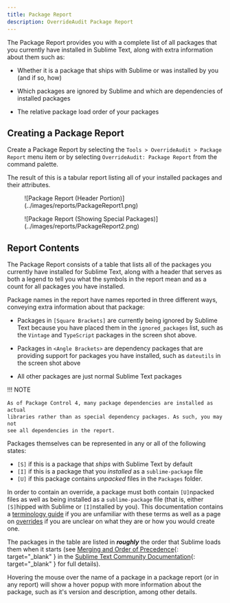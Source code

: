 ```yaml
---
title: Package Report
description: OverrideAudit Package Report
---
```


The Package Report provides you with a complete list of all packages that you
currently have installed in Sublime Text, along with extra information about
them such as:

  - Whether it is a package that ships with Sublime or was installed by you (and
    if so, how)

  - Which packages are ignored by Sublime and which are dependencies of
    installed packages

  - The relative package load order of your packages


## Creating a Package Report

Create a Package Report by selecting the `Tools > OverrideAudit > Package Report`
menu item or by selecting `OverrideAudit: Package Report` from the command
palette.

The result of this is a tabular report listing all of your installed packages
and their attributes.

<div class="grid" markdown>
  <figure markdown="span">
    ![Package Report (Header Portion)](../images/reports/PackageReport1.png)
  </figure>
  <figure markdown="span">
    ![Package Report (Showing Special Packages)](../images/reports/PackageReport2.png)
  </figure>
</div>


## Report Contents

The Package Report consists of a table that lists all of the packages you
currently have installed for Sublime Text, along with a header that serves as
both a legend to tell you what the symbols in the report mean and as a count
for all packages you have installed.

Package names in the report have names reported in three different ways,
conveying extra information about that package:

  - Packages in `[Square Brackets]` are currently being ignored by Sublime Text
    because you have placed them in the `ignored_packages` list, such as the
    `Vintage` and `TypeScript` packages in the screen shot above.

  - Packages in `<Angle Brackets>` are dependency packages that are providing
    support for packages you have installed, such as `dateutils` in the screen
    shot above
  - All other packages are just normal Sublime Text packages

!!! NOTE

    As of Package Control 4, many package dependencies are installed as actual
    libraries rather than as special dependency packages. As such, you may not
    see all dependencies in the report.

Packages themselves can be represented in any or all of the following states:

  - `[S]` if this is a package that *ships* with Sublime Text by default
  - `[I]` if this is a package that you *installed* as a `sublime-package` file
  - `[U]` if this package contains *unpacked* files in the `Packages` folder.

In order to contain an override, a package must both contain `[U]`npacked files
as well as being installed as a `sublime-package` file (that is, either `[S]`hipped
with Sublime or `[I]`nstalled by you). This documentation contains a
[terminology guide](../terminology/index.md) if you are unfamiliar with these
terms as well as a page on [overrides](../terminology/overrides.md) if you are
unclear on what they are or how you would create one.

The packages in the table are listed in ***roughly*** the order that Sublime
loads them when it starts (see
[Merging and Order of Precedence](https://docs.sublimetext.io/guide/extensibility/packages.html#merging-and-order-of-precedence){: target="_blank" }
in the
[Sublime Text Community Documentation](https://docs.sublimetext.io/){: target="_blank" }
for full details).

Hovering the mouse over the name of a package in a package report (or in any
report) will show a hover popup with more information about the package, such
as it's version and description, among other details.
